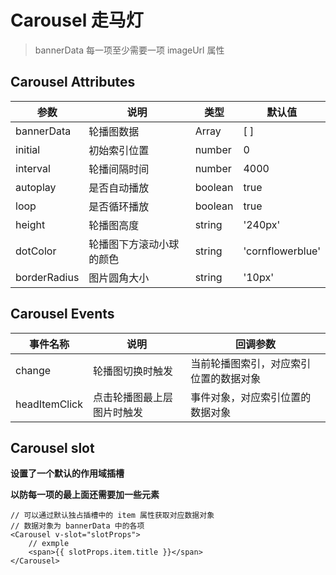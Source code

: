 # Carousel  走马灯

> bannerData 每一项至少需要一项 imageUrl 属性

## Carousel	Attributes

| 参数         | 说明                     | 类型    | 默认值           |
| ------------ | ------------------------ | ------- | ---------------- |
| bannerData   | 轮播图数据               | Array   | [ ]              |
| initial      | 初始索引位置             | number  | 0                |
| interval     | 轮播间隔时间             | number  | 4000             |
| autoplay     | 是否自动播放             | boolean | true             |
| loop         | 是否循环播放             | boolean | true             |
| height       | 轮播图高度               | string  | '240px'          |
| dotColor     | 轮播图下方滚动小球的颜色 | string  | 'cornflowerblue' |
| borderRadius | 图片圆角大小             | string  | '10px'           |

## Carousel Events

| 事件名称      | 说明                       | 回调参数                               |
| ------------- | -------------------------- | -------------------------------------- |
| change        | 轮播图切换时触发           | 当前轮播图索引，对应索引位置的数据对象 |
| headItemClick | 点击轮播图最上层图片时触发 | 事件对象，对应索引位置的数据对象       |

## Carousel slot

**设置了一个默认的作用域插槽**

**以防每一项的最上面还需要加一些元素**

```vue
// 可以通过默认独占插槽中的 item 属性获取对应数据对象
// 数据对象为 bannerData 中的各项
<Carousel v-slot="slotProps">
    // exmple
	<span>{{ slotProps.item.title }}</span>
</Carousel>
```

